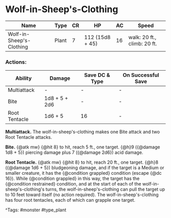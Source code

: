 # Wolf-in-Sheep's-Clothing

| Name | Type | CR | HP | AC | Speed |
|------|------|----|----|----|-------|
| Wolf-in-Sheep's-Clothing | Plant | 7 | 112 (15d8 + 45) | 16 | walk: 20 ft., climb: 20 ft. |

### Actions:

| Ability | Damage | Save DC & Type | On Successful Save |
|---------|--------|----------------|--------------------|
| Multiattack | - | - | - |
| Bite | 1d8 + 5 + 2d6 | - | - |
| Root Tentacle | 1d6 + 5 | 16 | - |


**Multiattack.** The wolf-in-sheep's-clothing makes one Bite attack and two Root Tentacle attacks.

**Bite.** {@atk mw} {@hit 8} to hit, reach 5 ft., one target. {@h}9 ({@damage 1d8 + 5}) piercing damage plus 7 ({@damage 2d6}) acid damage.

**Root Tentacle.** {@atk mw} {@hit 8} to hit, reach 20 ft., one target. {@h}8 ({@damage 1d6 + 5}) bludgeoning damage, and if the target is a Medium or smaller creature, it has the {@condition grappled} condition (escape {@dc 16}). While {@condition grappled} in this way, the target has the {@condition restrained} condition, and at the start of each of the wolf-in-sheep's-clothing's turns, the wolf-in-sheep's-clothing can pull the target up to 10 feet toward itself (no action required). The wolf-in-sheep's-clothing has four root tentacles, each of which can grapple one target.

^Tags: #monster #type_plant